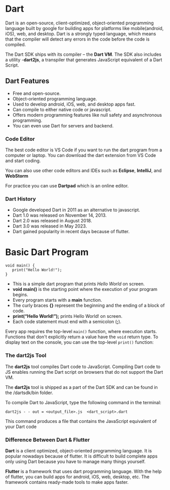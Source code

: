 # Dart
Dart is an open-source, client-optimized, object-oriented programming language built by google for building  apps for platforms like mobile(android, iOS), web, and desktop. Dart is a strongly typed language, which means that the compiler will detect any errors in the code before the code is compiled.

The Dart SDK ships with its compiler – the **Dart VM**. The SDK also includes a utility -**dart2js**, a transpiler that generates JavaScript equivalent of a Dart Script.

## Dart Features
- Free and open-source.
- Object-oriented programming language.
- Used to develop android, iOS, web, and desktop apps fast.
- Can compile to either native code or javascript.
- Offers modern programming features like null safety and asynchronous programming.
- You can even use Dart for servers and backend.


### Code Editor 
The best code editor is VS Code if you want to run the dart program from a computer or laptop. You can download the dart extension from VS Code and start coding. 

You can also use other code editors and IDEs such as **Eclipse**, **IntelliJ**, and **WebStorm**

For practice you can use **Dartpad** which is an online editor.

### Dart History
- Google developed Dart in 2011 as an alternative to javascript.
- Dart 1.0 was released on November 14, 2013.
- Dart 2.0 was released in August 2018.
- Dart 3.0 was released in May 2023.
- Dart gained popularity in recent days because of flutter.


# Basic Dart Program

```
void main() { 
   print("Hello World!"); 
}
```

- This is a simple dart program that prints *Hello World* on screen.
- **void main()** is the starting point where the execution of your program begins.
- Every program starts with a **main** function.
- The curly braces **{}** represent the beginning and the ending of a block of code.
- **print(“Hello World!”);** prints Hello World! on screen.
- Each code statement must end with a semicolon (**;**).


Every app requires the top-level `main()` function, where execution starts. Functions that don't explicitly return a value have the `void` return type. To display text on the console, you can use the top-level `print()` function:


### The dart2js Tool
The **dart2js** tool compiles Dart code to JavaScript. Compiling Dart code to JS enables running the Dart script on browsers that do not support the Dart VM.

The **dart2js** tool is shipped as a part of the Dart SDK and can be found in the /dartsdk/bin folder.

To compile Dart to JavaScript, type the following command in the terminal:

`dart2js - - out = <output_file>.js  <dart_script>.dart`

This command produces a file that contains the JavaScript equivalent of your Dart code


### Difference Between Dart & Flutter
**Dart** is a client optimized, object-oriented programming language. It is popular nowadays because of flutter. It is difficult to build complete apps only using Dart because you have to manage many things yourself.

**Flutter** is a framework that uses dart programming language. With the help of flutter, you can build apps for android, iOS, web, desktop, etc. The framework contains ready-made tools to make apps faster.